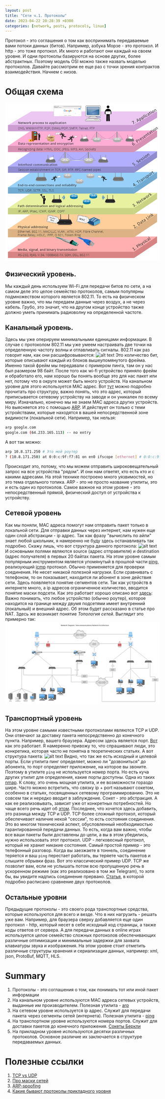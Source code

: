 ```yaml
---
layout: post
title: "Сети ч.1. Протоколы"
date: 2023-04-22 20:28:39 +0300
categories: [network, posts, protocols, linux]
---
```


Протокол - это соглашения о том как воспринимать передаваемые вами потоки данных (битов). Например, азбука Морзе - это протокол. И http - это тоже протокол.
Их много и работают они каждый на своем уровне. И одни протоколы базируются на основе других, более абстрактных. Поэтому модель OSI можно также 
назвать моделью протоколов. Давайте рассмотрим ее еще раз с точки зрения контрактов взаимодействия. Начнем с низов.
# Общая схема
![alt text](../../images/posts/network/OSI.png)
## Физический уровень. 
Мы каждый день используем Wi-Fi для передачи битов по сети, а на самом деле это целое семейство протоколов, самым популярны
подмножеством которого является 802.11. То есть на физическом уровне важно, что мы передаем данные через воздух, а не через кабель. Грубо, это значит, что
на другом конце устройство также должно уметь принимать радиоволну на определенной частоте. 
## Канальный уровень. 
Здесь мы уже оперируем минимальными единицами информации. В случае с протоколом 802.11 мы уже умеем настраивать две точки на определенную
частоту волны и отлавливать сигналы. 802.11 как раз говорит нам, как они расшифровываются: ![alt text](https://upload.wikimedia.org/wikipedia/commons/7/72/802.11_frame.png)
Это количество бит, которые описывают каждый из блоков вышеупомянутого фрейма. Именно такой фрейм мы передавали с примером пинга, там он у нас был размером
98 байт. После того как wi-fi устройство приняло фрейм и обработало его, нам хорошо бы понять вообще это для нас пакет или нет, потому что в округе может
быть много устройств. На канальном уровне для этого используется MAC адрес. Вот [тут](https://howiwifi.com/2020/07/13/802-11-frame-types-and-formats/)
можно подробно прочитать про структуру, важно понять, что это адрес, который приписывается сетевому устройству на заводе и он уникален по всему миру.
Изначально, конечно мы не знаем MAC адреса других устройств. Но выясняется это с помощью [ARP](https://ru.wikipedia.org/wiki/ARP). И действует он только
с теми устройствами, которые находятся в вашей непосредственной зоне видимости (локальной сети). Например, так нельзя:
```bash
arp google.com
google.com (64.233.165.113) -- no entry
```
А вот так можно:
```bash
arp 10.8.171.250 # Это мой роутер
? (10.8.171.250) at 0:0:c:9f:f7:81 on en0 ifscope [ethernet] # 0:0:c:9f:f7:81 - это его MAC адрес
```
Происходит это, потому, что мы можем отправить широковещательный запрос на все устройства "рядом". И они нам ответят, кто есть кто и с какими адресами.
На этой технике построено много уязвимостей, но это тема отдельного топика. ARP - это не просто название утилиты, это и есть один из протоколов.
Самое важное на этом уровне - это непосредственный прямой, физический доступ от устройства к устройству.
## Сетевой уровень
Как мы поняли, MAC адреса помогут нам отправить пакет только в локальной сети. Для отправки данных через интернет, нам нужен еще один слой абстракции - ip адрес.
Так как фразу "вычислить по айпи" знает любой школьник, я намеренно не буду здесь останавливать так подробно. Скажу лишь, что вот структура данного протокола:
![alt text](https://upload.wikimedia.org/wikipedia/commons/thumb/6/60/IPv4_Packet-en.svg/1200px-IPv4_Packet-en.svg.png) 
И основными полями являются source (адрес отправителя) и destination (адрес получателя) в первых 20 байтах пакета.
На этом уровне самым популярным инструментом является упомянутый в прошлой части [ping](https://ru.wikipedia.org/wiki/Ping),
реализующий [icmp](https://ru.wikipedia.org/wiki/ICMP) протокол. Обычно применяется для проверки соединения. Не несет никакой полезной
нагрузки. Если сравнивать с телефоном, то он показывает, находится ли абонент в зоне действия сети. Здесь появляется понятие сегментов сети.
Так как устройств в интернете много, а ip адресов ограниченное количество, вводится понятие маски подсети. 
Как это работает хорошо описано вот [здесь](https://selectel.ru/blog/subnet-mask/):
Важно понимать, что любое устройство (обычно роутер), которое находится на границе между двумя подсетями имеет внутренний (локальный) и внешний адрес.
Об этом будет рассказано в статье про NAT. Здесь же возникает понятие *Топология сетей*. Выглядит это примерно так:
![alt text](../../images/posts/network/topology.png)


## Транспортный уровень
На этом уровне самыми известными протоколами являются TCP и UDP. Они отвечают за доставку пакета непосредственно до конечного пункта. Например, вашего браузера.
Адресом здесь является порт. [Вот](https://superuser.com/questions/1055281/do-web-browsers-use-different-outgoing-ports-for-different-tabs) как это работает.
Я намеренно привожу то, что спрашивают люди, это конкретика, которая часто не понятна в теоретических статьях.
А вот структура пакета:
![alt text](https://www.techrepublic.com/a/hub/i/2015/06/03/596ecee7-0987-11e5-940f-14feb5cc3d2a/r00220010702mul01_02.gif)
Видно, что так же есть исходный и целевой порты. Если утилита пинг определяет, можно ли "дозвониться" до абонента, то порт определяет
приложение, на которое вы звоните. Поэтому в утилите `ping` не используется номер порта. Но есть куча других утилит для определения, какие порты доступны.
Одна из таких [nmap](https://ru.wikipedia.org/wiki/Nmap). К слову, это очень мощная утилита, и ее возможности гораздо шире. Часто можно встретить,
что связку ip + port называют сокетом, особенно в статьях, посвященных сетевому программированию. Это не совсем так и нередко вводит в заблуждение.
Сокет - это абстракция. А как ее реализовывать, зависит уже от конкретных потребностей. Но чаще всего речь идет об [этом](https://ru.wikipedia.org/wiki/Сокеты_Беркли).
Последнее, что хочется здесь добавить, это разница между TCP и UDP. TCP более сложный протокол, который обеспечивает наличие некой "сессии", то есть
состояния соединения. Это во многом технический аспект, обусловленный необходимостью гарантированной передачи данных. То есть, когда вам важно, чтобы все ваши пакеты
были доставлены до цели, а вы в этом убедились, нужно использовать этот протокол. UDP - легковесный протокол, который не хранит никакие состояния. Самый простой пример - это
телефонный разговор. Когда вы заезжаете в тоннель, соединение теряется и ваш `ping` перестает работать, вы теряете часть пакетов и слышите обрывки фраз.
Вот это классический пример UDP. TCP же позволит вам, если не услышать потом всю пропущенную речь в ускоренном режиме (как это реализовано в том же Telegram), то хотя бы,
вы увидите надпись соединение прервано. [Статья](https://habr.com/ru/articles/732794/), в которой подробно расписано сравнение двух протоколов.
## Остальные уровни
Предыдущие протоколы - это своего рода транспортные средства, которые используются для всего и везде. Что в них нагрузить - решать уже вам. Например, 
для браузера сверху добавляется еще один протокол - http, который несет в себе исходный код страницы, а также коды ответов от сервера. 
А для передачи данных в online играх используется целое семейство сложных протоколов обеспечивающих различные оптимизации 
и минимальные задержки для захвата клавиатуры звука и изображения. На этом уровне стоит отметить различные структуры хранения и сериализации данных, например:
xml, json, ProtoBuf, MQTT, HLS.

# Summary
1. Протоколы - это соглашения о том, как понимать тот или иной пакет информации
2. На канальном уровне используются MAC адреса сетевых устройств, выданные им производителем. Полезная утилита - [arp](https://www.opennet.ru/man.shtml?topic=arp&category=1&russian=4)
3. На сетевом уровне используется ip адрес. Служит для передачи пакета через сегменты сетей (интернета). Полезная утилита - [ping](https://ru.wikipedia.org/wiki/Ping)
4. На транспортном уровне используются номера портов. Служит для доставки пакетов до конечного приложения. [Сокеты Беркли](https://ru.wikipedia.org/wiki/Сокеты_Беркли)
5. На прикладном уровне используются десятки различных протоколов. Основное различие их заключается в структуре передаваемых данных.

# Полезные ссылки
1. [TCP vs UDP](https://habr.com/ru/articles/732794/)
2. [Про маски сетей](https://selectel.ru/blog/subnet-mask/)
3. [ARP-spoofing](https://habr.com/ru/companies/varonis/articles/562144/)
4. [Какие бывают протоколы прикладного уровня](https://en.wikipedia.org/wiki/Application_layer)



